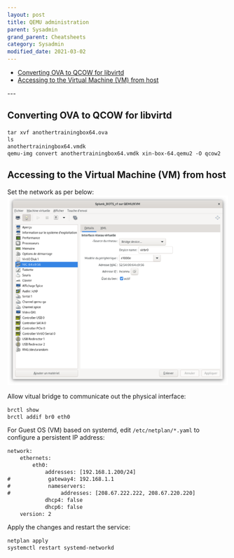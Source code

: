 ```yaml
---
layout: post
title: QEMU administration
parent: Sysadmin
grand_parent: Cheatsheets  
category: Sysadmin
modified_date: 2021-03-02
---
```


<!-- vscode-markdown-toc -->
* [Converting OVA to QCOW for libvirtd](#ConvertingOVAtoQCOWforlibvirtd)
* [ Accessing to the Virtual Machine (VM) from host](#AccessingtotheVirtualMachineVMfromhost)

<!-- vscode-markdown-toc-config
	numbering=false
	autoSave=true
	/vscode-markdown-toc-config -->
<!-- /vscode-markdown-toc -->---

## <a name='ConvertingOVAtoQCOWforlibvirtd'></a>Converting OVA to QCOW for libvirtd

```
tar xvf anothertrainingbox64.ova
ls
anothertrainingbox64.vmdk
qemu-img convert anothertrainingbox64.vmdk xin-box-64.qemu2 -O qcow2
```

## <a name='AccessingtotheVirtualMachineVMfromhost'></a> Accessing to the Virtual Machine (VM) from host

Set the network as per below:
![.](/assets/images/qemu-vm-network-settings.png)

Allow vitual bridge to communicate out the physical interface:
```
brctl show
brctl addif br0 eth0
```

For Guest OS (VM) based on systemd, edit ```/etc/netplan/*.yaml``` to configure a persistent IP address:
```
network:
    ethernets:
        eth0:
            addresses: [192.168.1.200/24]
#            gateway4: 192.168.1.1
#            nameservers:
#                addresses: [208.67.222.222, 208.67.220.220]
            dhcp4: false
            dhcp6: false
    version: 2
```

Apply the changes and restart the service:
```
netplan apply
systemctl restart systemd-networkd
```


